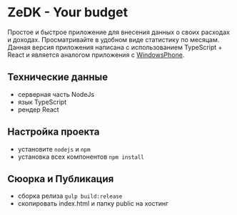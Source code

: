 # ZeDK - Your budget
Простое и быстрое приложение для внесения данных о своих расходах и доходах. Просматривайте в удобном виде статистику по месяцам.
Данная версия приложения написана с использованием TypeScript + React и является аналогом приложения с [WindowsPhone][lnk_wpapp].

Технические данные
--------
- серверная часть NodeJs
- язык TypeScript
- рендер React

Настройка проекта
--------
- установите `nodejs` и `npm`
- установка всех компонентов `npm install`

Сюорка и Публикация
--------
- сборка релиза `gulp build:release`
- скопировать index.html и папку public на хостинг



[lnk_wpapp]: <http://zelder.pro/soft/zedkbudget>